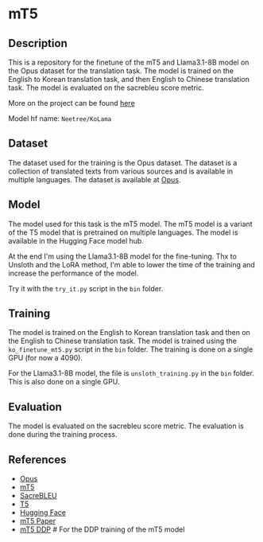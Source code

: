 # mT5

## Description

This is a repository for the finetune of the mT5 and Llama3.1-8B model on the Opus dataset for the translation task. The model is trained on the English to Korean translation task, and then English to Chinese translation task. The model is evaluated on the sacrebleu score metric.

More on the project can be found [here](https://github.com/Neetre/translator.git)

Model hf name: `Neetree/KoLama`

## Dataset

The dataset used for the training is the Opus dataset. The dataset is a collection of translated texts from various sources and is available in multiple languages. The dataset is available at [Opus](http://opus.nlpl.eu/).

## Model

The model used for this task is the mT5 model. The mT5 model is a variant of the T5 model that is pretrained on multiple languages. The model is available in the Hugging Face model hub.

At the end I'm using the Llama3.1-8B model for the fine-tuning. Thx to Unsloth and the LoRA method, I'm able to lower the time of the training and increase the performance of the model.

Try it with the `try_it.py` script in the `bin` folder.

## Training

The model is trained on the English to Korean translation task and then on the English to Chinese translation task. The model is trained using the `ko_finetune_mt5.py` script in the `bin` folder. The training is done on a single GPU (for now a 4090).

For the Llama3.1-8B model, the file is `unsloth_training.py` in the `bin` folder. This is also done on a single GPU.

## Evaluation

The model is evaluated on the sacrebleu score metric.
The evaluation is done during the training process.

## References

- [Opus](http://opus.nlpl.eu/)
- [mT5](https://huggingface.co/transformers/model_doc/mt5.html)
- [SacreBLEU](https://huggingface.co/spaces/evaluate-metric/sacrebleu)
- [T5](https://huggingface.co/transformers/model_doc/t5.html)
- [Hugging Face](https://huggingface.co/)
- [mT5 Paper](https://arxiv.org/abs/2010.11934)
- [mT5 DDP](https://cloud.tencent.com/developer/ask/sof/107218421)  # For the DDP training of the mT5 model
